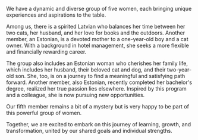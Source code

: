 We have a dynamic and diverse group of five women, each bringing unique experiences and aspirations to the table.

Among us, there is a spirited Latvian who balances her time between her two cats, her husband, and her love for books and the outdoors. Another member, an Estonian, is a devoted mother to a one-year-old boy and a cat owner. With a background in hotel management, she seeks a more flexible and financially rewarding career. 

The group also includes an Estonian woman who cherishes her family life, which includes her husband, their beloved cat and dog, and their two-year-old son. She, too, is on a journey to find a meaningful and satisfying path forward. Another member, also Estonian, recently completed her bachelor's degree, realized her true passion lies elsewhere. Inspired by this program and a colleague, she is now pursuing new opportunities.

Our fifth member remains a bit of a mystery but is very happy to be part of this powerful group of women.

Together, we are excited to embark on this journey of learning, growth, and transformation, united by our shared goals and individual strengths.
